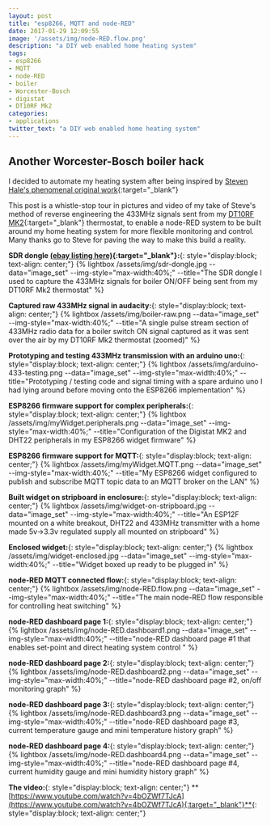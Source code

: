 ```yaml
---
layout: post
title: "esp8266, MQTT and node-RED"
date: 2017-01-29 12:09:55
image: '/assets/img/node-RED.flow.png' 
description: "a DIY web enabled home heating system"
tags:
- esp8266
- MQTT
- node-RED
- boiler
- Worcester-Bosch
- digistat
- DT10RF Mk2
categories:
- applications
twitter_text: "a DIY web enabled home heating system"
---
```


## Another Worcester-Bosch boiler hack
I decided to automate my heating system after being inspired by [Steven Hale's phenomenal original work](http://www.stevenhale.co.uk/main/2013/08/home-automation-reverse-engineering-a-worcester-bosch-dt10rf-wireless-thermostat/){:target="_blank"}

This post is a whistle-stop tour in pictures and video of my take of Steve's method of reverse engineering the 433MHz signals sent from my [DT10RF MK2](https://www.worcester-bosch.co.uk/professional/support/documents/worcester-dt10rf-installation-instructions){:target="_blank"} thermostat, to enable a node-RED system to be built around my home heating system for more flexible monitoring and control. Many thanks go to Steve for paving the way to make this build a reality.

**SDR dongle [(ebay listing here)](http://www.ebay.co.uk/itm/252674906658){:target="_blank"}:**{: style="display:block; text-align: center;"}
{% lightbox /assets/img/sdr-dongle.jpg --data="image_set" --img-style="max-width:40%;" --title="The SDR dongle I used to capture the 433MHz signals for boiler ON/OFF being sent from my DT10RF Mk2 thermostat" %}

**Captured raw 433MHz signal in audacity:**{: style="display:block; text-align: center;"}
{% lightbox /assets/img/boiler-raw.png --data="image_set" --img-style="max-width:40%;" --title="A single pulse stream section of 433MHz radio data for a boiler switch ON signal captured as it was sent over the air by my DT10RF Mk2 thermostat (zoomed)" %}

**Prototyping and testing 433MHz transmission with an arduino uno:**{: style="display:block; text-align: center;"}
{% lightbox /assets/img/arduino-433-testing.png --data="image_set" --img-style="max-width:40%;" --title="Prototyping / testing code and signal timing with a spare arduino uno I had lying around before moving onto the ESP8266 implementation" %}

**ESP8266 firmware support for complex peripherals:**{: style="display:block; text-align: center;"}
{% lightbox /assets/img/myWidget.peripherals.png --data="image_set" --img-style="max-width:40%;" --title="Configuration of the Digistat MK2 and DHT22 peripherals in my ESP8266 widget firmware" %}

**ESP8266 firmware support for MQTT:**{: style="display:block; text-align: center;"}
{% lightbox /assets/img/myWidget.MQTT.png --data="image_set" --img-style="max-width:40%;" --title="My ESP8266 widget configured to publish and subscribe MQTT topic data to an MQTT broker on the LAN" %}

**Built widget on stripboard in enclosure:**{: style="display:block; text-align: center;"}
{% lightbox /assets/img/widget-on-stripboard.jpg --data="image_set" --img-style="max-width:40%;" --title="An ESP12F mounted on a white breakout, DHT22 and 433MHz transmitter with a home made 5v->3.3v regulated supply all mounted on stripboard" %}

**Enclosed widget:**{: style="display:block; text-align: center;"}
{% lightbox /assets/img/widget-enclosed.jpg --data="image_set" --img-style="max-width:40%;" --title="Widget boxed up ready to be plugged in" %}

**node-RED MQTT connected flow:**{: style="display:block; text-align: center;"}
{% lightbox /assets/img/node-RED.flow.png --data="image_set" --img-style="max-width:40%;" --title="The main node-RED flow responsible for controlling heat switching" %}

**node-RED dashboard page 1:**{: style="display:block; text-align: center;"}
{% lightbox /assets/img/node-RED.dashboard1.png --data="image_set" --img-style="max-width:40%;" --title="node-RED dashboard page #1 that enables set-point and direct heating system control " %}

**node-RED dashboard page 2:**{: style="display:block; text-align: center;"}
{% lightbox /assets/img/node-RED.dashboard2.png --data="image_set" --img-style="max-width:40%;" --title="node-RED dashboard page #2, on/off monitoring graph" %}

**node-RED dashboard page 3:**{: style="display:block; text-align: center;"}
{% lightbox /assets/img/node-RED.dashboard3.png --data="image_set" --img-style="max-width:40%;" --title="node-RED dashboard page #3, current temperature gauge and mini temperature history graph" %}

**node-RED dashboard page 4:**{: style="display:block; text-align: center;"}
{% lightbox /assets/img/node-RED.dashboard4.png --data="image_set" --img-style="max-width:40%;" --title="node-RED dashboard page #4, current humidity gauge and mini humidity history graph" %}

**The video:**{: style="display:block; text-align: center;"}
**[https://www.youtube.com/watch?v=4bOZWf7TJcA](https://www.youtube.com/watch?v=4bOZWf7TJcA){:target="_blank"}**{: style="display:block; text-align: center;"}